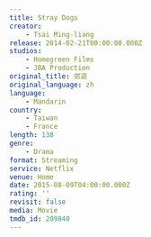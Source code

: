 ```yaml
---
title: Stray Dogs
creator:
    - Tsai Ming-liang
release: 2014-02-21T00:00:00.000Z
studios:
    - Homegreen Films
    - JBA Production
original_title: 郊遊
original_language: zh
language:
    - Mandarin
country:
    - Taiwan
    - France
length: 138
genre:
    - Drama
format: Streaming
service: Netflix
venue: Home
date: 2015-08-09T04:00:00.000Z
rating: ''
revisit: false
media: Movie
tmdb_id: 209840
---
```



